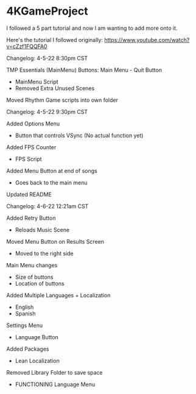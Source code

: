 # 4KGameProject

I followed a 5 part tutorial and now I am wanting to add more onto it.

Here's the tutorial I followed originally:
https://www.youtube.com/watch?v=cZzf1FQQFA0

Changelog: 4-5-22 8:30pm CST

TMP Essentials (MainMenu)
Buttons: Main Menu - Quit Button

- MainMenu Script
- Removed Extra Unused Scenes

Moved Rhythm Game scripts into own folder


Changelog: 4-5-22 9:30pm CST

Added Options Menu
- Button that controls VSync (No actual function yet)

Added FPS Counter
- FPS Script

Added Menu Button at end of songs
- Goes back to the main menu

Updated README


Changelog: 4-6-22 12:21am CST

Added Retry Button
- Reloads Music Scene

Moved Menu Button on Results Screen
- Moved to the right side

Main Menu changes
- Size of buttons
- Location of buttons

Added Multiple Languages + Localization
- English
- Spanish

Settings Menu
- Language Button

Added Packages
- Lean Localization

Removed Library Folder to save space

+ FUNCTIONING Language Menu